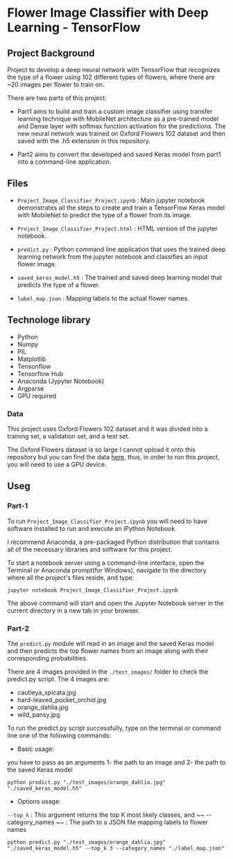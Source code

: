 # Flower Image Classifier with Deep Learning - TensorFlow  


## Project Background

Project to develop a deep neural network with TensorFlow that recognizes the type of a flower using 102 different types of flowers, where there are ~20 images per flower to train on.

There are two parts of this project:

- Part1 aims to build and train a custom image classifier using transfer learning technique with MobileNet architecture as a pre-trained model and Dense layer with softmax function activation for the predictions. The new neural network was trained on Oxford Flowers 102 dataset and then saved with the .h5 extension in this repository.

- Part2 aims to convert the developed and saved Keras model from part1 into a command-line application.


## Files

- ` Project_Image_Classifier_Project.ipynb ` : Main jupyter notebook demonstrates all the steps to create and train a TensorFlow Keras model with MobileNet to predict the type of a flower from its image. 

- ` Project_Image_Classifier_Project.html ` : HTML version of the jupyter notebook. 

- ` predict.py ` : Python command line application that uses the trained deep learning network from the jupyter notebook and classifies an input flower image.

- ` saved_keras_model.h5 ` : The trained and saved deep learning model that predicts the type of a flower.

- ` label_map.json ` : Mapping labels to the actual flower names.


## Technologe library

- Python
- Numpy
- PIL
- Matplotlib
- Tensonflow
- Tensorflow Hub
- Anaconda (Jypyter Notebook)
- Argparse
- GPU required


### Data

This project uses Oxford Flowers 102 dataset and it was divided into a training set, a validation set, and a test set.

The Oxford Flowers dataset is so large I cannot upload it onto this repository but you can find the data [here](https://www.robots.ox.ac.uk/~vgg/data/flowers/102/index.html), thus, in order to run this project, you will need to use a GPU device. 


## Useg

### Part-1

To run ` Project_Image_Classifier_Project.ipynb ` you will need to have software installed to run and execute an iPython Notebook

I recommend Anaconda, a pre-packaged Python distribution that contains all of the necessary libraries and software for this project.

To start a notebook server using a command-line interface, open the Terminal or Anaconda prompt(for Windows), navigate to the directory where all the project's files reside, and type:


``` jupyter notebook Project_Image_Classifier_Project.ipynb ```


The above command will start and open the Jupyter Notebook server in the current directory in a new tab in your browser.


### Part-2 

The ` predict.py ` module will read in an image and the saved Keras model and then predicts the top flower names from an image along with their corresponding probabilities.

There are 4 images provided in the ` ./test_images/ ` folder to check the predict.py script. The 4 images are:
- cautleya_spicata.jpg
- hard-leaved_pocket_orchid.jpg
- orange_dahlia.jpg
- wild_pansy.jpg


To run the predict.py script successfully, type on the terminal or command line one of the following commands: 

- Basic usage: 

you have to pass as an arguments 1- the path to an image and 2- the path to the saved Keras model

``` python predict.py "./test_images/orange_dahlia.jpg" "./saved_keras_model.h5" ```


- Options usage:

` --top_k ` : This argument returns the top K most likely classes, and ~~ --category_names ~~ : The path to a JSON file mapping labels to flower names

``` python predict.py "./test_images/orange_dahlia.jpg" "./saved_keras_model.h5" --top_k 3 --category_names "./label_map.json" ``` 

